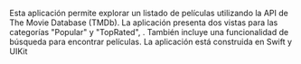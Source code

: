 Esta aplicación permite explorar un listado de películas utilizando la API de The Movie Database (TMDb). La aplicación presenta dos vistas para las categorías "Popular" y "TopRated", . También incluye una funcionalidad de búsqueda para encontrar películas. La aplicación está construida en Swift y UIKit
